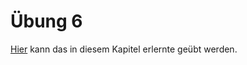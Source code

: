 # Übung 6

[Hier](https://courses.gistools.geog.uni-heidelberg.de/giscience/gis-einfuehrung/-/tree/master/06_georef-digitslize) kann das in diesem Kapitel erlernte geübt werden.